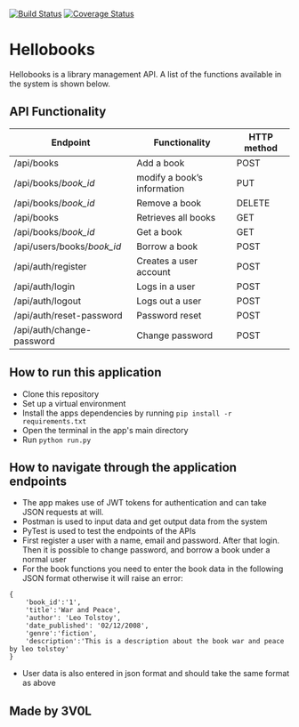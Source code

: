 [![Build Status](https://travis-ci.org/3V0L/bootcamp-c2.svg?branch=master)](https://travis-ci.org/3V0L/bootcamp-c2)
[![Coverage Status](https://coveralls.io/repos/github/3V0L/bootcamp-c2/badge.svg?branch=master)](https://coveralls.io/github/3V0L/bootcamp-c2?branch=master)

# Hellobooks 

Hellobooks is a library management API. A list of the functions available in the system is shown below.

## API Functionality

|Endpoint                  | Functionality              |HTTP method 
|--------------------------|----------------------------|-------------
|/api/books                |Add a book                  |POST        
|/api/books/*book_id*       |modify a book’s information |PUT
|/api/books/*book_id*      |Remove a book               |DELETE
|/api/books                |Retrieves all books         |GET
|/api/books/*book_id*       |Get a book                  |GET
|/api/users/books/*book_id* |Borrow a book               |POST
|/api/auth/register        |Creates a user account      |POST
|/api/auth/login           |Logs in a user              |POST
|/api/auth/logout          |Logs out a user             |POST
|/api/auth/reset-password  |Password reset              |POST
|/api/auth/change-password  |Change password              |POST

## How to run this application

 - Clone this repository
 - Set up a virtual environment
 - Install the apps dependencies by running `pip install -r requirements.txt`
 - Open the terminal in the app's main directory
 - Run `python run.py`

 
## How to navigate through the application endpoints
- The app makes use of JWT tokens for authentication and can take JSON requests at will.
- Postman is used to input data and get output data from the system
- PyTest is used to test the endpoints of the APIs
- First register a user with a name, email and password. After that login. Then it is possible to change password, and borrow a book under a normal user
- For the book functions you need to enter the book data in the following JSON format otherwise it will raise an error:
```
{
    'book_id':'1',
    'title':'War and Peace',
    'author': 'Leo Tolstoy',
    'date_published': '02/12/2008',
    'genre':'fiction',
    'description':'This is a description about the book war and peace by leo tolstoy'
}
```
- User data is also entered in json format and should take the same format as above


## Made by 3V0L